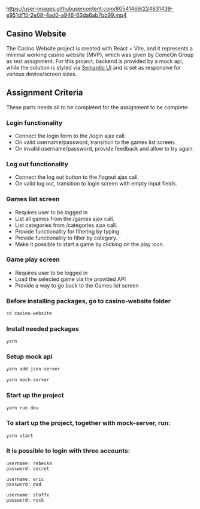 

https://user-images.githubusercontent.com/80541469/224831439-e951df15-2e08-4ad0-a946-63da6ab7bb99.mp4


## Casino Website
The Casino Website project is created with React + Vite, and it represents a minimal working casino website (MVP), which was given by ComeOn Group as test assignment. For this project, backend is provided by a mock api, while the solution is styled via [Semantic UI](http://semantic-ui.com/) and is set as responsive for various device/screen sizes.

## Assignment Criteria
These parts needs all to be completed for the assignment to be complete:

### Login functionality

* Connect the login form to the /login ajax call.
* On valid username/password, transition to the games list screen.
* On invalid username/password, provide feedback and allow to try again.

### Log out functionality

* Connect the log out button to the /logout ajax call.
* On valid log out, transition to login screen with empty input fields.

### Games list screen

* Requires user to be logged in
* List all games from the /games ajax call.
* List categories from /categories ajax call.
* Provide functionality for filtering by typing.
* Provide functionality to filter by category.
* Make it possible to start a game by clicking on the play icon.

### Game play screen

* Requires user to be logged in
* Load the selected game via the provided API
* Provide a way to go back to the Games list screen

### Before installing packages, go to casino-website folder

```javascript
cd casino-website
```

### Install needed packages

```javascript
yarn
```

### Setup mock api
```javascript
yarn add json-server
```

```javascript
yarn mock-server
```

### Start up the project
```javascript
yarn run dev
```
### To start up the project, together with mock-server, run:
```javascript
yarn start
```

### It is possible to login with three accounts:

```
username: rebecka
password: secret

username: eric
password: dad

username: stoffe
password: rock

```
